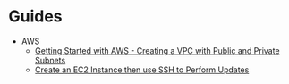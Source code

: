 # Guides

* AWS
  - [Getting Started with AWS - Creating a VPC with Public and Private Subnets](./AWS/01%20Getting%20Started%20with%20AWS%20-%20Creating%20a%20VPC%20with%20Public%20and%20Private%20Subnets.md)
  - [Create an EC2 Instance then use SSH to Perform Updates](./AWS/02%20Create%20an%20EC2%20Instance%20then%20use%20SSH%20to%20Perform%20Updates.md)
